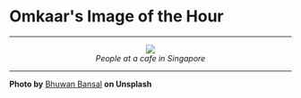 # Omkaar's Image of the Hour

---

<div align="center">

<a href="https://unsplash.com/photos/people-sit-at-a-counter-in-a-cafe-x1yoVtJ8Sls">
  <img src="https://images.unsplash.com/photo-1748669194146-31611b0c11d2?crop=entropy&cs=tinysrgb&fit=max&fm=jpg&ixid=M3w3NjA2Nzh8MHwxfHJhbmRvbXx8fHx8fHx8fDE3NTAxNjUyMDB8&ixlib=rb-4.1.0&q=80&w=1080" style="max-width:100%; height:auto;">
</a>

<br>
<i>People at a cafe in Singapore</i>

</div>

---

**Photo by** [Bhuwan Bansal](https://unsplash.com/@bhuwan_bansal) **on Unsplash**
